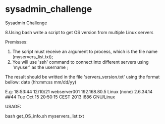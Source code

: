 # sysadmin_challenge
Sysadmin Challenge 

8.Using bash write a script to get OS version from multiple Linux servers

Premisses:

1) The script must receive an argument to process, which is the file name (myservers_list.txt);
2) You will use 'ssh' command to connect into different servers using 'myuser' as the username ;


The result should be writted in the file 'servers_version.txt' using the format bellow:
date (hh:mm:ss mm/dd/yy)    <server name>      <server ip>    <server version> 

E.g:
18:53:44 12/10/21    webserver001   192.168.80.5   Linux (none) 2.6.34.14 ##44 Tue Oct 15 20:50:15 CEST 2013 i686 GNU/Linux

USAGE:

bash get_OS_info.sh myservers_list.txt
